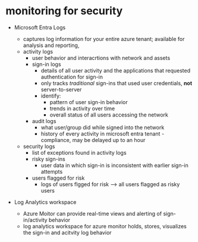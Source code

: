 # monitoring for security

* Microsoft Entra Logs
    * captures log information for your entire azure tenant; available for analysis and reporting, 
    * activity logs
        * user behavior and interacrtions with network and assets
        * sign-in logs 
            * details of all user activity and the applications that requested authentication for sign-in
            * only tracks _traditional_ sign-ins that used user credentials, **not** server-to-server
            * identify:
                * pattern of user sign-in behavior
                * trends in activity over time
                * overall status of all users accessing the network
        * audit logs 
            * what user/group did while signed into the network
            * history of every activity in microsoft entra tenant - compliance, may be delayed up to an hour
    * security logs
        * list of exceptions found in activity logs
        * risky sign-ins
            * user data in which sign-in is inconsistent with earlier sign-in attempts
        * users flagged for risk
            * logs of users flgged for risk --> all users flagged as risky users

* Log Analytics workspace
    * Azure Moitor can provide real-time views and alerting of sign-in/activity behavior
    * log analytics workspace for azure monitor holds, stores, visualizes the sign-in and acitvity log behavior